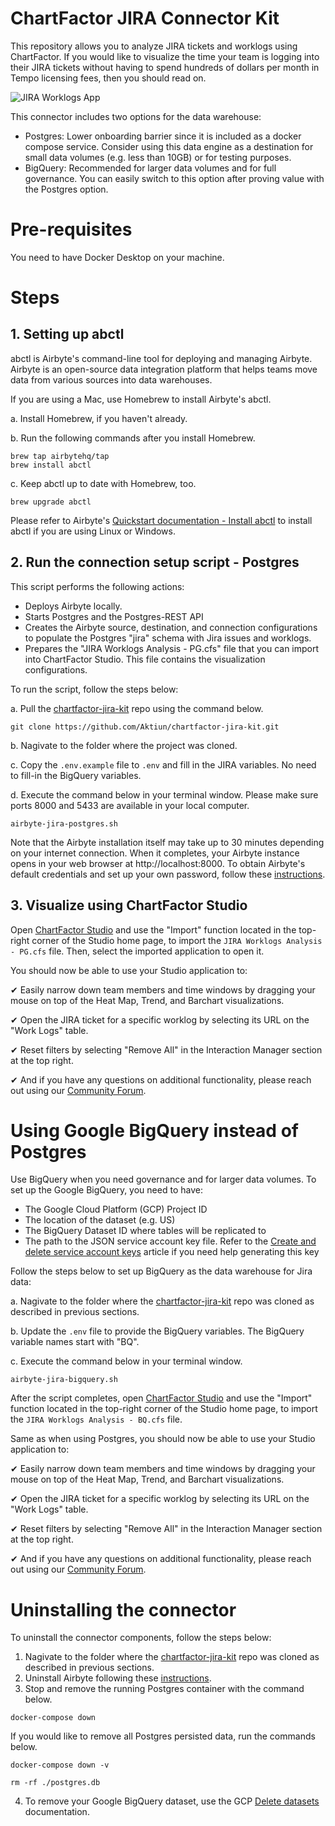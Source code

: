 # ChartFactor JIRA Connector Kit

This repository allows you to analyze JIRA tickets and worklogs using ChartFactor. If you would like to visualize the time your team is logging into their JIRA tickets without having to spend hundreds of dollars per month in Tempo licensing fees, then you should read on.

![JIRA Worklogs App](https://github.com/Aktiun/chartfactor-jira-kit/blob/main/JIRA%20App.gif)

This connector includes two options for the data warehouse: 

* Postgres: Lower onboarding barrier since it is included as a docker compose service. Consider using this data engine as a destination for small data volumes (e.g. less than 10GB) or for testing purposes.
* BigQuery: Recommended for larger data volumes and for full governance. You can easily switch to this option after proving value with the Postgres option.

# Pre-requisites

You need to have Docker Desktop on your machine. 

# Steps

## 1. Setting up abctl 

abctl is Airbyte's command-line tool for deploying and managing Airbyte. Airbyte is an open-source data integration platform that helps teams move data from various sources into data warehouses. 

If you are using a Mac, use Homebrew to install Airbyte's abctl.

a. Install Homebrew, if you haven't already.

b. Run the following commands after you install Homebrew.

```commandline
brew tap airbytehq/tap
brew install abctl
```

c. Keep abctl up to date with Homebrew, too.

```commandline
brew upgrade abctl
```

Please refer to Airbyte's [Quickstart documentation - Install abctl](https://docs.airbyte.com/platform/using-airbyte/getting-started/oss-quickstart#part-2-install-abctl) to install abctl if you are using Linux or Windows.

## 2. Run the connection setup script - Postgres

This script performs the following actions:

* Deploys Airbyte locally.
* Starts Postgres and the Postgres-REST API
* Creates the Airbyte source, destination, and connection configurations to populate the Postgres "jira" schema with Jira issues and worklogs.
* Prepares the "JIRA Worklogs Analysis - PG.cfs" file that you can import into ChartFactor Studio. This file contains the visualization configurations.

To run the script, follow the steps below:

a. Pull the [chartfactor-jira-kit](https://github.com/Aktiun/chartfactor-jira-kit.git) repo using the command below.

```commandline
git clone https://github.com/Aktiun/chartfactor-jira-kit.git
```
b. Nagivate to the folder where the project was cloned.

c. Copy the `.env.example` file to `.env` and fill in the JIRA variables. No need to fill-in the BigQuery variables.

d. Execute the command below in your terminal window. Please make sure ports 8000 and 5433 are available in your local computer. 

```commandline
airbyte-jira-postgres.sh
```

Note that the Airbyte installation itself may take up to 30 minutes depending on your internet connection. When it completes, your Airbyte instance opens in your web browser at http://localhost:8000. To obtain Airbyte's default credentials and set up your own password, follow these [instructions](https://docs.airbyte.com/platform/using-airbyte/getting-started/oss-quickstart#part-4-set-up-authentication).

## 3. Visualize using ChartFactor Studio

Open [ChartFactor Studio](https://chartfactor.com/studio) and use the "Import" function located in the top-right corner of the Studio home page, to import the `JIRA Worklogs Analysis - PG.cfs` file. Then, select the imported application to open it.

You should now be able to use your Studio application to:

✔ Easily narrow down team members and time windows by dragging your mouse on top of the Heat Map, Trend, and Barchart visualizations. 

✔ Open the JIRA ticket for a specific worklog by selecting its URL on the "Work Logs" table. 

✔ Reset filters by selecting "Remove All" in the Interaction Manager section at the top right. 

✔ And if you have any questions on additional functionality, please reach out using our [Community Forum](https://community.chartfactor.com/).


# Using Google BigQuery instead of Postgres

Use BigQuery when you need governance and for larger data volumes. To set up the Google BigQuery, you need to have:

* The Google Cloud Platform (GCP) Project ID
* The location of the dataset (e.g. US)
* The BigQuery Dataset ID where tables will be replicated to
* The path to the JSON service account key file. Refer to the [Create and delete service account keys](https://cloud.google.com/iam/docs/keys-create-delete) article if you need help generating this key

Follow the steps below to set up BigQuery as the data warehouse for Jira data:

a. Nagivate to the folder where the [chartfactor-jira-kit](https://github.com/Aktiun/chartfactor-jira-kit.git) repo was cloned as described in previous sections.

b. Update the `.env` file to provide the BigQuery variables. The BigQuery variable names start with "BQ".

c. Execute the command below in your terminal window. 

```commandline
airbyte-jira-bigquery.sh
```
    
After the script completes, open [ChartFactor Studio](https://chartfactor.com/studio) and use the "Import" function located in the top-right corner of the Studio home page, to import the `JIRA Worklogs Analysis - BQ.cfs` file.

Same as when using Postgres, you should now be able to use your Studio application to:

✔ Easily narrow down team members and time windows by dragging your mouse on top of the Heat Map, Trend, and Barchart visualizations. 

✔ Open the JIRA ticket for a specific worklog by selecting its URL on the "Work Logs" table. 

✔ Reset filters by selecting "Remove All" in the Interaction Manager section at the top right. 

✔ And if you have any questions on additional functionality, please reach out using our [Community Forum](https://community.chartfactor.com/).

# Uninstalling the connector

To uninstall the connector components, follow the steps below:

1. Nagivate to the folder where the [chartfactor-jira-kit](https://github.com/Aktiun/chartfactor-jira-kit.git) repo was cloned as described in previous sections.
2. Uninstall Airbyte following these [instructions](https://docs.airbyte.com/platform/using-airbyte/getting-started/oss-quickstart#uninstall-airbyte).
3. Stop and remove the running Postgres container with the command below.

```commandline
docker-compose down
```

If you would like to remove all Postgres persisted data, run the commands below.

```commandline
docker-compose down -v
```

```commandline
rm -rf ./postgres.db
```

4. To remove your Google BigQuery dataset, use the GCP [Delete datasets](https://cloud.google.com/bigquery/docs/managing-datasets#delete-datasets) documentation.

